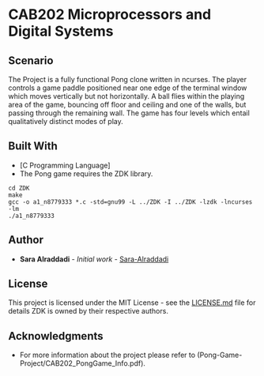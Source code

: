 # CAB202 Microprocessors and Digital Systems


## Scenario
The Project is a fully functional Pong clone written in ncurses. The player controls a game paddle positioned near one edge of the terminal window which moves vertically but not horizontally. A ball flies within the playing area of the game, bouncing off floor and ceiling and one of the walls, but passing through the remaining wall. The game has four levels which entail qualitatively distinct modes of play.

## Built With
 * [C Programming Language]
 * The Pong game requires the ZDK library.
 
```
cd ZDK
make
gcc -o a1_n8779333 *.c -std=gnu99 -L ../ZDK -I ../ZDK -lzdk -lncurses -lm
./a1_n8779333
```

## Author

* **Sara Alraddadi** - *Initial work* - [Sara-Alraddadi](https://github.com/Saraalraddadi)


## License

This project is licensed under the MIT License - see the [LICENSE.md](LICENSE.md) file for details
ZDK is owned by their respective authors.


## Acknowledgments

* For more information about the project please refer to (Pong-Game-Project/CAB202_PongGame_Info.pdf).
